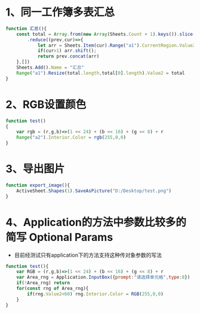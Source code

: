 # 1、同一工作簿多表汇总

```javascript
function 汇总(){
	const total = Array.from(new Array(Sheets.Count + 1).keys()).slice(1)
		.reduce((prev,cur)=>{
            let arr = Sheets.Item(cur).Range("a1").CurrentRegion.Value2
            if(cur>1) arr.shift();
            return prev.concat(arr)
	},[])
	Sheets.Add().Name = "汇总"
	Range("a1").Resize(total.length,total[0].length).Value2 = total
}
```

# 2、RGB设置颜色

```javascript
function test()
{
	var rgb = (r,g,b)=>(1 << 24) + (b << 16) + (g << 8) + r
	Range("a2").Interior.Color = rgb(255,0,0)
}
```

# 3、导出图片
```javascript
function export_image(){
	ActiveSheet.Shapes(1).SaveAsPicture("D:/Desktop/test.png")
}
```


# 4、Application的方法中参数比较多的简写 Optional Params
- 目前经测试只有application下的方法支持这种传对象参数的写法
```javascript
function test(){
	var RGB = (r,g,b)=>(1 << 24) + (b << 16) + (g << 8) + r
	var Area_rng = Application.InputBox({prompt:"请选择单元格",type:8})
	if(!Area_rng) return
	for(const rng of Area_rng){
		if(rng.Value2<60) rng.Interior.Color = RGB(255,0,0)
	}
}
```
